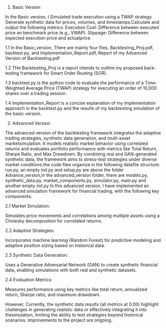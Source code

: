1. Basic Version
   
In the Basic version, I Simulated trade execution using a TWAP strategy. Generate synthetic data for prices, volumes, and timestamps.Calculate and output the following metrics:  Execution Cost: Difference between executed price an benchmark price (e.g., VWAP). Slippage: Difference between expected execution price and actualprice.
   
1.1 In the Basic_version, There are mainly four files, Backtesting_Proj.pdf, backtest.py, and Implementation_Report.pdf, Report of my Advanced Version of Backtesting.pdf

1.2 THe Backtesting_Proj  is a report intends to outline my proposed back-testing framework for Smart Order Routing (SOR). 

1.3 backtest.py is the python code to evaluate the performance of a Time-Weighted Average Price (TWAP) strategy for executing an order of 10,000 shares over a trading session. 

1.4 Implementation_Report is a concise explanation of my implementation approach in the backtest.py and the results of my backtesting simulation of the basic version.

2. Advanced Version
   
The advanced version of the backtesting framework integrates the adaptive trading strategies, synthetic data generation, and multi-asset marketsimulation. It models realistic market behavior using correlated returns and evaluates portfolio performance with metrics like Total Return, Sharpe Ratio, and Max Drawdown.
By combining real and GAN-generated synthetic data, the framework aims to stress-test strategies under diverse market conditions.the code files organize in the following datafile structure:
run.py, an empty _init_.py and setup.py are above the folder Advance_version,in the advanced_version folder, there are models.py, synthetic_data.py, market_components.py, simulator.py, main.py and another empty _init_.py
In this advanced version, I have implemented an advanced simulation framework for financial trading, with the following key components:

2.1 Market Simulation: 

Simulates price movements and correlations among multiple assets using a Cholesky decomposition for correlated returns.

2.2 Adaptive Strategies:

Incorporates machine learning (Random Forest) for predictive modeling and adaptive position sizing based on historical data.

2.3 Synthetic Data Generation: 

Uses a Generative Adversarial Network (GAN) to create synthetic financial data, enabling simulations with both real and synthetic datasets.

2.4 Evaluation Metrics:

Measures performance using key metrics like total return, annualized return, Sharpe ratio, and maximum drawdown.

However, Currently, the synthetic data results (all metrics at 0.00) highlight challenges in generating realistic data or effectively integrating it into thesimulation, limiting the ability to test strategies beyond historical scenarios. Improvements to the project are ongoing.
   
